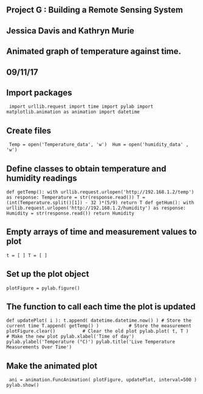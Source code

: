 


## Project G : Building a Remote Sensing System
## Jessica Davis and Kathryn Murie 
## Animated graph of temperature against time.
## 09/11/17

## Import packages
` 
import urllib.request
import time
import pylab
import matplotlib.animation as animation
import datetime
 `

## Create files 
` 
Temp = open('Temperature_data', 'w') 
Hum = open('humidity_data' , 'w')
 `
## Define classes to obtain temperature and humidity readings
`
def getTemp():
	with urllib.request.urlopen('http://192.168.1.2/temp') as response:
		Temperature = str(response.read())
		T = (int(Temperature.split()[1]) - 32 )*(5/9)
	return T
def getHum():
	with urllib.request.urlopen('http://192.168.1.2/humidity') as response:
		Humidity = str(response.read())
	return Humidity `
	
## Empty arrays of time and measurement values to plot
`
t = [ ]
T = [ ]
`
## Set up the plot object
`
plotFigure = pylab.figure() `
## The function to call each time the plot is updated
`
def updatePlot( i ):
    t.append( datetime.datetime.now() ) # Store the current time
    T.append( getTemp() )           # Store the measurement
    plotFigure.clear()          # Clear the old plot
    pylab.plot( t, T )       # Make the new plot
    pylab.xlabel('Time of day')
    pylab.ylabel('Temperature (°C)')
    pylab.title('Live Temperature Measurements Over Time')
`
## Make the animated plot
`
ani = animation.FuncAnimation( plotFigure, updatePlot, interval=500 )
pylab.show()`
